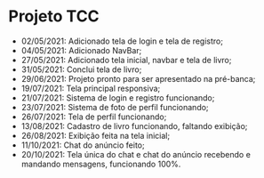# Projeto TCC

* 02/05/2021: Adicionado tela de login e tela de registro;
* 04/05/2021: Adicionado NavBar;
* 27/05/2021: Adicionado tela inicial, navbar e tela de livro;
* 31/05/2021: Conclui tela de livro;
* 29/06/2021: Projeto pronto para ser apresentado na pré-banca;
* 19/07/2021: Tela principal responsiva;
* 21/07/2021: Sistema de login e registro funcionando;
* 23/07/2021: Sistema de foto de perfil funcionando;
* 26/07/2021: Tela de perfil funcionando;
* 13/08/2021: Cadastro de livro funcionando, faltando exibição;
* 26/08/2021: Exibição feita na tela inicial;
* 11/10/2021: Chat do anúncio feito;
* 20/10/2021: Tela única do chat e chat do anúncio recebendo e mandando mensagens, funcionando 100%.
